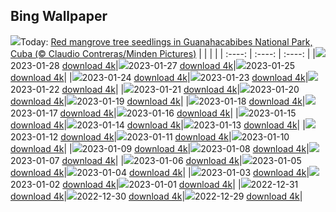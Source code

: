 ## Bing Wallpaper
![](./wallpaper/2023-01-28.jpg)Today: [Red mangrove tree seedlings in Guanahacabibes National Park, Cuba (© Claudio Contreras/Minden Pictures)](./wallpaper/2023-01-28.jpg)
|      |      |      |
| :----: | :----: | :----: |
|![](./wallpaper/2023-01-28_sm.jpg)2023-01-28 [download 4k](./wallpaper/2023-01-28.jpg)|![](./wallpaper/2023-01-27_sm.jpg)2023-01-27 [download 4k](./wallpaper/2023-01-27.jpg)|![](./wallpaper/2023-01-25_sm.jpg)2023-01-25 [download 4k](./wallpaper/2023-01-25.jpg)|
|![](./wallpaper/2023-01-24_sm.jpg)2023-01-24 [download 4k](./wallpaper/2023-01-24.jpg)|![](./wallpaper/2023-01-23_sm.jpg)2023-01-23 [download 4k](./wallpaper/2023-01-23.jpg)|![](./wallpaper/2023-01-22_sm.jpg)2023-01-22 [download 4k](./wallpaper/2023-01-22.jpg)|
|![](./wallpaper/2023-01-21_sm.jpg)2023-01-21 [download 4k](./wallpaper/2023-01-21.jpg)|![](./wallpaper/2023-01-20_sm.jpg)2023-01-20 [download 4k](./wallpaper/2023-01-20.jpg)|![](./wallpaper/2023-01-19_sm.jpg)2023-01-19 [download 4k](./wallpaper/2023-01-19.jpg)|
|![](./wallpaper/2023-01-18_sm.jpg)2023-01-18 [download 4k](./wallpaper/2023-01-18.jpg)|![](./wallpaper/2023-01-17_sm.jpg)2023-01-17 [download 4k](./wallpaper/2023-01-17.jpg)|![](./wallpaper/2023-01-16_sm.jpg)2023-01-16 [download 4k](./wallpaper/2023-01-16.jpg)|
|![](./wallpaper/2023-01-15_sm.jpg)2023-01-15 [download 4k](./wallpaper/2023-01-15.jpg)|![](./wallpaper/2023-01-14_sm.jpg)2023-01-14 [download 4k](./wallpaper/2023-01-14.jpg)|![](./wallpaper/2023-01-13_sm.jpg)2023-01-13 [download 4k](./wallpaper/2023-01-13.jpg)|
|![](./wallpaper/2023-01-12_sm.jpg)2023-01-12 [download 4k](./wallpaper/2023-01-12.jpg)|![](./wallpaper/2023-01-11_sm.jpg)2023-01-11 [download 4k](./wallpaper/2023-01-11.jpg)|![](./wallpaper/2023-01-10_sm.jpg)2023-01-10 [download 4k](./wallpaper/2023-01-10.jpg)|
|![](./wallpaper/2023-01-09_sm.jpg)2023-01-09 [download 4k](./wallpaper/2023-01-09.jpg)|![](./wallpaper/2023-01-08_sm.jpg)2023-01-08 [download 4k](./wallpaper/2023-01-08.jpg)|![](./wallpaper/2023-01-07_sm.jpg)2023-01-07 [download 4k](./wallpaper/2023-01-07.jpg)|
|![](./wallpaper/2023-01-06_sm.jpg)2023-01-06 [download 4k](./wallpaper/2023-01-06.jpg)|![](./wallpaper/2023-01-05_sm.jpg)2023-01-05 [download 4k](./wallpaper/2023-01-05.jpg)|![](./wallpaper/2023-01-04_sm.jpg)2023-01-04 [download 4k](./wallpaper/2023-01-04.jpg)|
|![](./wallpaper/2023-01-03_sm.jpg)2023-01-03 [download 4k](./wallpaper/2023-01-03.jpg)|![](./wallpaper/2023-01-02_sm.jpg)2023-01-02 [download 4k](./wallpaper/2023-01-02.jpg)|![](./wallpaper/2023-01-01_sm.jpg)2023-01-01 [download 4k](./wallpaper/2023-01-01.jpg)|
|![](./wallpaper/2022-12-31_sm.jpg)2022-12-31 [download 4k](./wallpaper/2022-12-31.jpg)|![](./wallpaper/2022-12-30_sm.jpg)2022-12-30 [download 4k](./wallpaper/2022-12-30.jpg)|![](./wallpaper/2022-12-29_sm.jpg)2022-12-29 [download 4k](./wallpaper/2022-12-29.jpg)|
